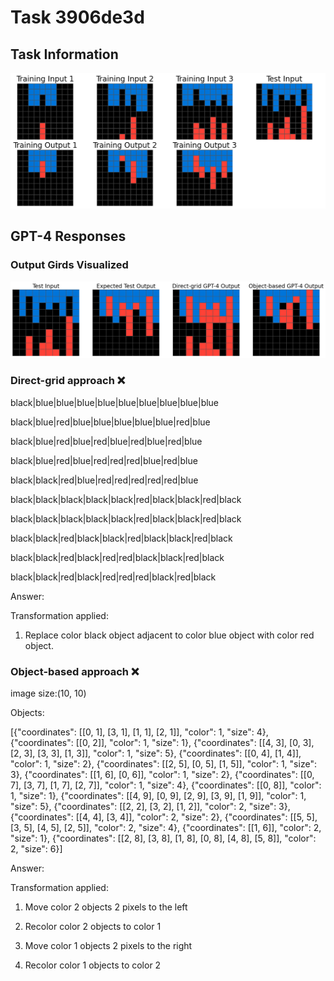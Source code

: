 
# Task 3906de3d

## Task Information

![](images/tasks/3906de3d.png)

## GPT-4 Responses

### Output Girds Visualized
![](images/solutions/3906de3d.png)

### Direct-grid approach ❌
black|blue|blue|blue|blue|blue|blue|blue|blue|blue

black|blue|red|blue|blue|blue|blue|blue|red|blue

black|blue|red|blue|red|blue|red|blue|red|blue

black|blue|red|blue|red|red|red|blue|red|blue

black|black|red|blue|red|red|red|red|red|blue

black|black|black|black|black|red|black|black|red|black

black|black|black|black|black|red|black|black|red|black

black|black|red|black|black|red|black|black|red|black

black|black|red|black|red|red|black|black|red|black

black|black|red|black|red|red|red|black|red|black



Answer:

Transformation applied:

1. Replace color black object adjacent to color blue object with color red object.

### Object-based approach ❌
image size:(10, 10)

Objects:

[{"coordinates": [[0, 1], [3, 1], [1, 1], [2, 1]], "color": 1, "size": 4}, {"coordinates": [[0, 2]], "color": 1, "size": 1}, {"coordinates": [[4, 3], [0, 3], [2, 3], [3, 3], [1, 3]], "color": 1, "size": 5}, {"coordinates": [[0, 4], [1, 4]], "color": 1, "size": 2}, {"coordinates": [[2, 5], [0, 5], [1, 5]], "color": 1, "size": 3}, {"coordinates": [[1, 6], [0, 6]], "color": 1, "size": 2}, {"coordinates": [[0, 7], [3, 7], [1, 7], [2, 7]], "color": 1, "size": 4}, {"coordinates": [[0, 8]], "color": 1, "size": 1}, {"coordinates": [[4, 9], [0, 9], [2, 9], [3, 9], [1, 9]], "color": 1, "size": 5}, {"coordinates": [[2, 2], [3, 2], [1, 2]], "color": 2, "size": 3}, {"coordinates": [[4, 4], [3, 4]], "color": 2, "size": 2}, {"coordinates": [[5, 5], [3, 5], [4, 5], [2, 5]], "color": 2, "size": 4}, {"coordinates": [[1, 6]], "color": 2, "size": 1}, {"coordinates": [[2, 8], [3, 8], [1, 8], [0, 8], [4, 8], [5, 8]], "color": 2, "size": 6}]



Answer:

Transformation applied:

1. Move color 2 objects 2 pixels to the left

2. Recolor color 2 objects to color 1

3. Move color 1 objects 2 pixels to the right

4. Recolor color 1 objects to color 2
